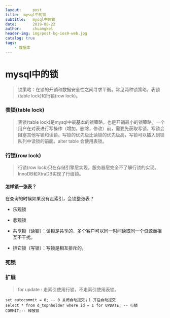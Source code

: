 ```yaml
---
layout:     post
title:	mysql中的锁
subtitle: 	mysql中的锁
date:       2019-08-22
author:     chuangkel
header-img: img/post-bg-ios9-web.jpg
catalog: true
tags:
    - 数据库
---
```


# mysql中的锁

> 锁策略：在锁的开销和数据安全性之间寻求平衡。常见两种锁策略，表锁(table lock)和行锁(row lock)。

### 表锁(table lock)

> 表锁(table lock)是mysql中最基本的锁策略，也是开销最小的锁策略。一个用户在对表进行写操作（增加，删除，修改）前，需要先获取写锁，写锁会阻塞其他写锁和读锁。写锁的优先级比读锁的优先级高，写锁可以插入到锁队列中读锁的前面。alter table 会使用表锁。

### 行锁(row lock)

> 行锁(row lock)只在存储引擎层实现。服务器层完全不了解行锁的实现。InnoDB和XtraDB实现了行级锁。

#### 怎样锁一张表？

在查询的时候如果没有走索引，会锁整张表？



* 乐观锁

* 悲观锁

* 共享锁（读锁）：读锁是共享的，多个客户可以同一时间读取同一个资源而相互不干扰。

* 排它锁（写锁）：写锁是相互排斥的，



### 死锁



### 扩展

> for update : 走索引使用行锁，不走索引使用表锁。

```mysql
set autocommit = 0; -- 0 关闭自动提交；1 开启自动提交
select * from d_topnholder where id = 1 for UPDATE; -- 行锁
COMMIT;-- 释放锁
```



